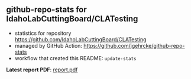 ## github-repo-stats for IdahoLabCuttingBoard/CLATesting

- statistics for repository https://github.com/IdahoLabCuttingBoard/CLATesting
- managed by GitHub Action: https://github.com/jgehrcke/github-repo-stats
- workflow that created this README: `update-stats`

**Latest report PDF**: [report.pdf](https://github.com/idaholab/repository-statistics/raw/main/IdahoLabCuttingBoard/CLATesting/latest-report/report.pdf)

